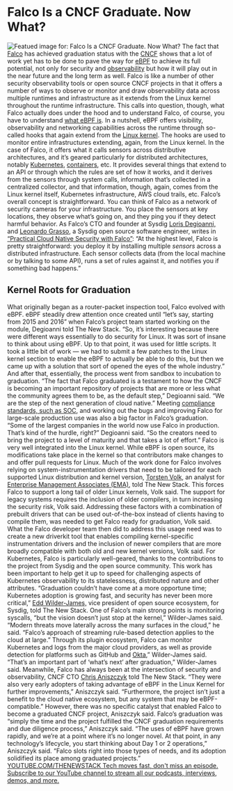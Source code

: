 # Falco Is a CNCF Graduate. Now What?
![Featued image for: Falco Is a CNCF Graduate. Now What?](https://cdn.thenewstack.io/media/2024/03/b0777c13-clay-banks-hf8n0ruk7g0-unsplash-1-1024x683.jpg)
The fact that
[Falco](https://falco.org/) has achieved graduation status with the [CNCF](https://cncf.io/?utm_content=inline-mention) shows that a lot of work yet has to be done to pave the way for [eBPF](https://ebpf.io/) to achieve its full potential, not only for security and [observability](https://thenewstack.io/observability/) but how it will play out in the near future and the long term as well.
Falco is like a number of other security observability tools or open source CNCF projects in that it offers a number of ways to observe or monitor and draw observability data across multiple runtimes and infrastructure as it extends from the Linux kernel throughout the runtime infrastructure.
This calls into question, though, what Falco actually does under the hood and to understand Falco, of course, you have to understand
[what eBPF is](https://thenewstack.io/what-is-ebpf/). In a nutshell, eBPF offers visibility, observability and networking capabilities across the runtime through so-called hooks that again extend from the [Linux kernel](https://thenewstack.io/the-linux-kernel-as-a-case-study-on-rapid-development-for-complex-software/). The hooks are used to monitor entire infrastructures extending, again, from the Linux kernel.
In the case of Falco, it offers what it calls sensors across distributive architectures, and it’s geared particularly for distributed architectures, notably
[Kubernetes](https://thenewstack.io/kubernetes/), [containers](https://thenewstack.io/containers/), etc. It provides several things that extend to an API or through which the rules are set of how it works, and it derives from the sensors through system calls, information that’s collected in a centralized collector, and that information, though, again, comes from the Linux kernel itself, Kubernetes infrastructure, AWS cloud trails, etc.
Falco’s overall concept is straightforward. You can think of Falco as a network of security cameras for your infrastructure. You place the sensors at key locations, they observe what’s going on, and they ping you if they detect harmful behavior.
As Falco’s CTO and founder at Sysdig
[Loris Degioanni,](https://www.linkedin.com/in/degio/) and [Leonardo Grasso](https://www.linkedin.com/in/leonardograsso/?originalSubdomain=it), a Sysdig open source software engineer, writes in [“Practical Cloud Native Security with Falco”](https://learning.oreilly.com/library/view/practical-cloud-native/9781098118563/): “At the highest level, Falco is pretty straightforward: you deploy it by installing multiple *sensors* across a distributed infrastructure. Each sensor collects data (from the local machine or by talking to some API), runs a set of rules against it, and notifies you if something bad happens.”
## Kernel Roots for Graduation
What originally began as a router-packet inspection tool, Falco evolved with eBPF. eBPF steadily drew attention once created until “let’s say, starting from 2015 and 2016” when Falco’s project team started working on the module, Degioanni told The New Stack. “So, it’s interesting because there were different ways essentially to do security for Linux. It was sort of insane to think about using eBPF. Up to that point, it was used for little scripts. It took a little bit of work — we had to submit a few patches to the Linux kernel section to enable the eBPF to actually be able to do this, but then we came up with a solution that sort of opened the eyes of the whole industry.”
And after that, essentially, the process went from sandbox to incubation to graduation. “The fact that Falco graduated is a testament to how the CNCF is becoming an important repository of projects that are more or less what the community agrees them to be, as the default step,” Degioanni said. “We are the step of the next generation of cloud native.”
Meeting
[compliance standards, such as SOC](https://thenewstack.io/macrometa-on-what-soc-ii-compliance-means-for-developers/), and working out the bugs and improving Falco for large-scale production use was also a big factor in Falco’s graduation. “Some of the largest companies in the world now use Falco in production. That’s kind of the hurdle, right?” Degioanni said. “So the creators need to bring the project to a level of maturity and that takes a lot of effort.”
Falco is very well integrated into the Linux kernel. While eBPF is open source, its modifications take place in the kernel so that contributors make changes to and offer pull requests for Linux. Much of the work done for Falco involves relying on system-instrumentation drivers that need to be tailored for each supported Linux distribution and kernel version,
[Torsten Volk](https://www.linkedin.com/in/torstenvolk), an analyst for [ Enterprise Management Associates (EMA)](https://www.enterprisemanagement.com/), told The New Stack. This forces Falco to support a long tail of older Linux kernels, Volk said.
The support for legacy systems requires the inclusion of older compilers, in turn increasing the security risk, Volk said. Addressing these factors with a combination of prebuilt drivers that can be used out-of-the-box instead of clients having to compile them, was needed to get Falco ready for graduation, Volk said. What the Falco developer team then did to address this usage need was to create a new driverkit tool that enables compiling kernel-specific instrumentation drivers and the inclusion of newer compilers that are more broadly compatible with both old and new kernel versions, Volk said.
For Kubernetes, Falco is particularly well-geared, thanks to the contributions to the project from Sysdig and the open source community. This work has been important to help get it up to speed for challenging aspects of Kubernetes observability to its statelessness, distributed nature and other attributes. “Graduation couldn’t have come at a more opportune time; Kubernetes adoption is growing fast, and security has never been more critical,”
[Edd Wilder-James,](https://www.linkedin.com/in/wilder-james) vice president of open source ecosystem, for Sysdig, told The New Stack.
One of Falco’s main strong points is monitoring syscalls, “but the vision doesn’t just stop at the kernel,” Wilder-James said. “Modern threats move laterally across the many surfaces in the cloud,” he said. “Falco’s approach of streaming rule-based detection applies to the cloud at large.”
Through its plugin ecosystem, Falco can monitor Kubernetes and logs from the major cloud providers, as well as provide detection for platforms such as GitHub and
[Okta](https://developer.okta.com/?utm_content=inline-mention),” Wilder-James said. “That’s an important part of ‘what’s next’ after graduation,” Wilder-James said.
Meanwhile, Falco has always been at the intersection of security and observability, CNCF CTO
[Chris Aniszczyk](https://www.linkedin.com/in/caniszczyk/) told The New Stack. “They were also very early adopters of taking advantage of eBPF in the Linux Kernel for further improvements,” Aniszczyk said. “Furthermore, the project isn’t just a benefit to the cloud native ecosystem, but any system that may be eBPF-compatible.”
However, there was no specific catalyst that enabled Falco to become a graduated CNCF project, Aniszczyk said. Falco’s graduation was “simply the time and the project fulfilled the CNCF graduation requirements and due diligence process,” Aniszczyk said.
“The uses of eBPF have grown rapidly, and we’re at a point where it’s no longer novel. At that point, in any technology’s lifecycle, you start thinking about Day 1 or 2 operations,” Aniszczyk said. “Falco slots right into those types of needs, and its adoption solidified its place among graduated projects.”
[
YOUTUBE.COM/THENEWSTACK
Tech moves fast, don't miss an episode. Subscribe to our YouTube
channel to stream all our podcasts, interviews, demos, and more.
](https://youtube.com/thenewstack?sub_confirmation=1)